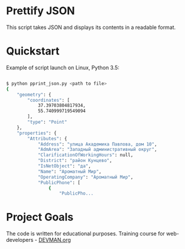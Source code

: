 # Prettify JSON

This script takes JSON and displays its contents in a readable format.

# Quickstart

Example of script launch on Linux, Python 3.5:

```bash

$ python pprint_json.py <path to file>
{
    "geometry": {
        "coordinates": [
            37.39703804817934,
            55.740999719549094
        ],
        "type": "Point"
    },
    "properties": {
        "Attributes": {
            "Address": "улица Академика Павлова, дом 10",
            "AdmArea": "Западный административный округ",
            "ClarificationOfWorkingHours": null,
            "District": "район Кунцево",
            "IsNetObject": "да",
            "Name": "Ароматный Мир",
            "OperatingCompany": "Ароматный Мир",
            "PublicPhone": [
                {
                    "PublicPho...

```

# Project Goals

The code is written for educational purposes. Training course for web-developers - [DEVMAN.org](https://devman.org)
